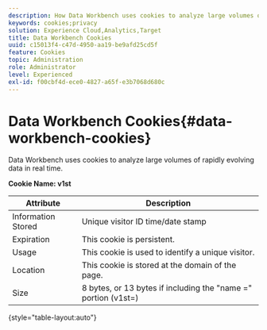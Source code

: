 ```yaml
---
description: How Data Workbench uses cookies to analyze large volumes of rapidly evolving data in real time.
keywords: cookies;privacy
solution: Experience Cloud,Analytics,Target
title: Data Workbench Cookies 
uuid: c15013f4-c47d-4950-aa19-be9afd25cd5f
feature: Cookies
topic: Administration
role: Administrator
level: Experienced
exl-id: f00cbf4d-ece0-4827-a65f-e3b7068d680c
---
```

# Data Workbench Cookies{#data-workbench-cookies}

Data Workbench uses cookies to analyze large volumes of rapidly evolving data in real time.

**Cookie Name: v1st**

|  Attribute  | Description  |
|---|---|
|  Information Stored  | Unique visitor ID time/date stamp  |
|  Expiration  | This cookie is persistent.  |
|  Usage  | This cookie is used to identify a unique visitor.  |
|  Location  | This cookie is stored at the domain of the page.  |
|  Size  | 8 bytes, or 13 bytes if including the "name =" portion (v1st=)  |

{style="table-layout:auto"}
